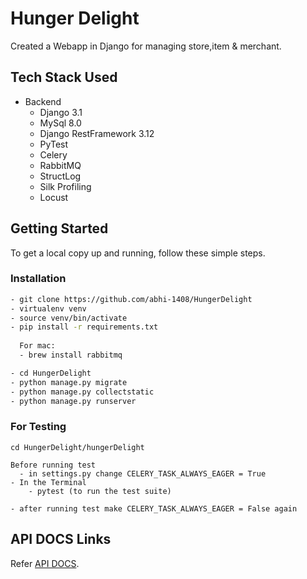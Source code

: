 # Hunger Delight

Created a Webapp in Django for managing store,item & merchant.

## Tech Stack Used

- Backend
  - Django 3.1
  - MySql 8.0
  - Django RestFramework 3.12
  - PyTest
  - Celery
  - RabbitMQ
  - StructLog
  - Silk Profiling
  - Locust
  

## Getting Started

To get a local copy up and running, follow these simple steps.

### Installation

```sh
- git clone https://github.com/abhi-1408/HungerDelight
- virtualenv venv
- source venv/bin/activate
- pip install -r requirements.txt
  
  For mac:
  - brew install rabbitmq

- cd HungerDelight
- python manage.py migrate
- python manage.py collectstatic
- python manage.py runserver
```

### For Testing

```
cd HungerDelight/hungerDelight

Before running test
  - in settings.py change CELERY_TASK_ALWAYS_EAGER = True
- In the Terminal
	- pytest (to run the test suite)

- after running test make CELERY_TASK_ALWAYS_EAGER = False again
```

## API DOCS Links

Refer [API DOCS](https://github.com/abhi-1408/HungerDelight/blob/master/README_API.md).
